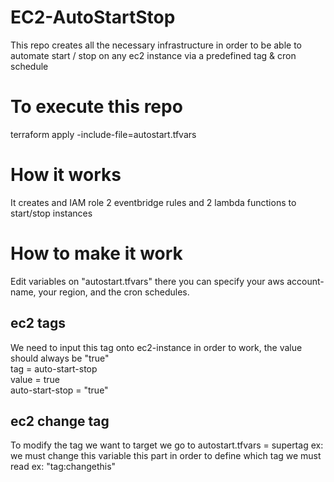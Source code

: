 # EC2-AutoStartStop
This repo creates all the necessary infrastructure in order to be able to automate start / stop on any ec2 instance via a predefined tag & cron schedule

# To execute this repo 
terraform apply -include-file=autostart.tfvars

# How it works
It creates and IAM role 2 eventbridge rules and 2 lambda functions to start/stop instances

# How to make it work
Edit variables on "autostart.tfvars" there you can specify your aws account-name, your region, and the cron schedules.

## ec2 tags
We need to input this tag onto ec2-instance in order to work,  the value should always be "true" <br />
tag = auto-start-stop <br />
value = true <br />
auto-start-stop = "true" <br />

## ec2 change tag
To modify the tag we want to target we go to autostart.tfvars = supertag ex: we must change this variable this part in order to define which tag we must read ex: "tag:changethis"
